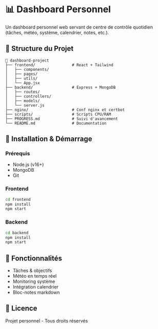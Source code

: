 # 📊 Dashboard Personnel

Un dashboard personnel web servant de centre de contrôle quotidien (tâches, météo, système, calendrier, notes, etc.).

## 🧱 Structure du Projet

```
📁 dashboard-project
├── frontend/                # React + Tailwind
│   ├── components/
│   ├── pages/
│   ├── utils/
│   └── App.jsx
├── backend/                 # Express + MongoDB
│   ├── routes/
│   ├── controllers/
│   ├── models/
│   └── server.js
├── nginx/                   # Conf nginx et certbot
├── scripts/                 # Scripts CPU/RAM
├── PROGRESS.md              # Suivi d'avancement
└── README.md                # Documentation
```

## 🚀 Installation & Démarrage

### Prérequis
- Node.js (v16+)
- MongoDB
- Git

### Frontend
```bash
cd frontend
npm install
npm start
```

### Backend
```bash
cd backend
npm install
npm start
```

## 🧩 Fonctionnalités
- Tâches & objectifs
- Météo en temps réel
- Monitoring système
- Intégration calendrier
- Bloc-notes markdown

## 📝 Licence
Projet personnel - Tous droits réservés 